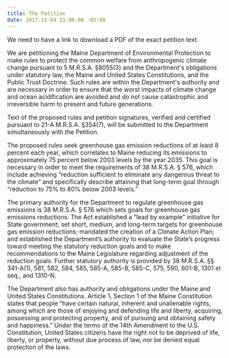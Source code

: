 ```yaml
---
title: The Petition
date: 2017-12-04 21:06:00 -05:00
---
```


We need to have a link to download a PDF of the exact petition text.

We are petitioning the Maine Department of Environmental Protection to make rules to protect the common welfare from anthropogenic climate change pursuant to 5 M.R.S.A. §8055(3) and the Department's obligations under statutory law, the Maine and United States Constitutions, and the Public Trust Doctrine. Such rules are within the Department's authority and are  necessary in order to ensure that the worst impacts of climate change and ocean acidification are avoided and do not cause catastrophic and irreversible harm to present and future generations.

Text of the proposed rules and petition signatures, verified and certified pursuant to 21-A M.R.S.A. §354(7), will be submitted to the Department simultaneously with the Petition.

The proposed rules seek greenhouse gas emission reductions of at least 8 percent each year, which correlates to Maine reducing its emissions to approximately 75 percent below 2003 levels by the year 2035. This goal is necessary in order to meet the requirements of 38 M.R.S.A. § 576, which include achieving “reduction sufficient to eliminate any dangerous threat to the climate” and specifically describe
attaining that long-term goal through “reduction to 75% to 80% below 2003 levels.”

The primary authority for the Department to regulate greenhouse gas emissions is 38 M.R.S.A. § 576 which sets goals for greenhouse gas emissions reductions. The Act established a “lead by example” initiative for State government; set short, medium, and long-term targets for greenhouse gas emission reductions; mandated the creation of a Climate Action Plan; and established the Department’s authority to evaluate the State’s progress toward meeting the statutory reduction goals and to make recommendations to the Maine Legislature regarding adjustment of the reduction goals. Further statutory authority is provided by 38 M.R.S.A. §§
341-A(1), 581, 582, 584, 585, 585-A, 585-B, 585-C, 575, 590, 601-B, 1301 et seq., and 1310-N.

The Department also has authority and obligations under the Maine and United States Constitutions. Article 1, Section 1 of the Maine Constitution states that people “have certain natural, inherent and unalienable rights,
among which are those of enjoying and defending life and liberty, acquiring, possessing and protecting property, and of pursuing and obtaining safety and happiness.” Under the terms of the 14th Amendment to the U.S. Constitution, United States citizens have the right not to be deprived of life, liberty, or property, without due process of law, nor be denied equal protection of the laws.
